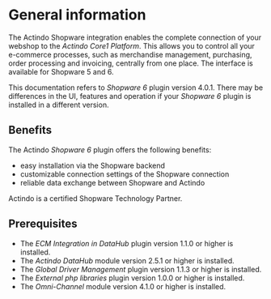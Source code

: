 # General information

The Actindo Shopware integration enables the complete connection of your webshop to the *Actindo Core1 Platform*. This allows you to control all your e-commerce processes, such as merchandise management, purchasing, order processing and invoicing, centrally from one place. The interface is available for Shopware 5 and 6. 

This documentation refers to *Shopware 6* plugin version 4.0.1. There may be differences in the UI, features and operation if your *Shopware 6* plugin is installed in a different version.

## Benefits

The Actindo *Shopware 6* plugin offers the following benefits:

- easy installation via the Shopware backend
- customizable connection settings of the Shopware connection
- reliable data exchange between Shopware and Actindo

Actindo is a certified Shopware Technology Partner.


## Prerequisites

- The *ECM Integration in DataHub* plugin version 1.1.0 or higher is installed.
- The *Actindo DataHub* module version 2.5.1 or higher is installed.
- The *Global Driver Management* plugin version 1.1.3 or higher is installed.
- The *External php libraries* plugin version 1.0.0 or higher is installed.
- The *Omni-Channel* module version 4.1.0 or higher is installed.
